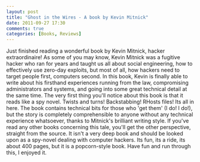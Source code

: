 ```yaml
---
layout: post
title: "Ghost in the Wires - A book by Kevin Mitnick"
date: 2011-09-27 17:30
comments: true
categories: [Books, Reviews]
---
```


Just finished reading a wonderful book by Kevin Mitnick, hacker extraordinaire! As some of you may know, Kevin Mitnick was a fugitive hacker who ran for years and taught us all about social engineering, how to effectively use zero-day exploits, but most of all, how hackers need to target people first, computers second. In this book, Kevin is finally able to write about his firsthand experiences running from the law, compromising administrators and systems, and going into some great technical detail at the same time.
The very first thing you'll notice about this book is that it reads like a spy novel. Twists and turns! Backstabbing! RHosts files! Its all in here.
The book contains technical bits for those who 'get them' (I do! I do!), but the story is completely comprehensible to anyone without any technical experience whatsoever, thanks to Mitnick's brilliant writing style. If you've read any other books concerning this tale, you'll get the other perspective, straight from the source. It isn't a very deep book and should be looked upon as a spy-novel dealing with computer hackers. Its fun, its a ride, its about 400 pages, but it is a popcorn-style book. Have fun and run through this, I enjoyed it.
